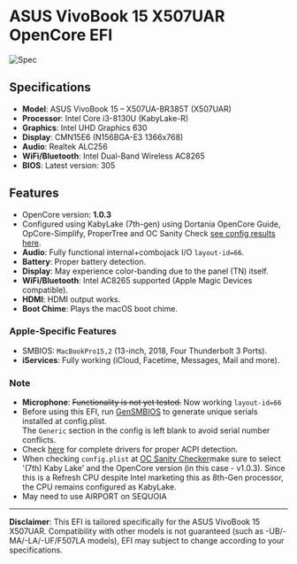 # ASUS VivoBook 15 X507UAR OpenCore EFI
![Spec](https://github.com/user-attachments/assets/beb898e7-81b0-4f6c-ba03-ac8be70e784b)
## Specifications
- **Model**: ASUS VivoBook 15 – X507UA-BR385T (X507UAR)
- **Processor**: Intel Core i3-8130U (KabyLake-R)
- **Graphics**: Intel UHD Graphics 630
- **Display**: CMN15E6 (N156BGA-E3 1366x768)
- **Audio**: Realtek ALC256
- **WiFi/Bluetooth**: Intel Dual-Band Wireless AC8265
- **BIOS**: Latest version: 305


## Features
- OpenCore version: **1.0.3**
- Configured using KabyLake (7th-gen) using Dortania OpenCore Guide, OpCore-Simplify, ProperTree and OC Sanity Check [see config results here](https://sanitychecker.ocutils.me/results/ens9hhr8bcn6w506).
- **Audio**: Fully functional internal+combojack I/O `layout-id=66`.
- **Battery**: Proper battery detection.
- **Display**: May experience color-banding due to the panel (TN) itself. 
- **WiFi/Bluetooth**: Intel AC8265 supported (Apple Magic Devices compatible).
- **HDMI**: HDMI output works.
- **Boot Chime**: Plays the macOS boot chime.

### Apple-Specific Features
- SMBIOS: `MacBookPro15,2` (13-inch, 2018, Four Thunderbolt 3 Ports).
- **iServices**: Fully working (iCloud, Facetime, Messages, Mail and more).

### Note
- **Microphone**: ~~Functionality is not yet tested.~~ Now working `layout-id=66`
- Before using this EFI, run [GenSMBIOS](https://github.com/corpnewt/GenSMBIOS) to generate unique serials installed at config.plist.  
  The `Generic` section in the config is left blank to avoid serial number conflicts.
- Check [here](https://www.asus.com/laptops/for-home/everyday-use/asus-x507/helpdesk_download?model2Name=ASUS-Laptop-X507UA "ASUS X507UAR Drivers and BIOS") for complete drivers for proper ACPI detection.
- When checking `config.plist` at [OC Sanity Checker](https://sanitychecker.ocutils.me)make sure to select '(7th) Kaby Lake' and the OpenCore version (in this case - v1.0.3). Since this is a Refresh CPU despite Intel marketing this as 8th-Gen processor, the CPU remains configured as KabyLake. 
- May need to use AIRPORT on SEQUOIA 

---
**Disclaimer**: This EFI is tailored specifically for the ASUS VivoBook 15 X507UAR. Compatibility with other models is not guaranteed (such as -UB/-MA/-LA/-UF/F507LA models), EFI may subject to change according to your specifications.
